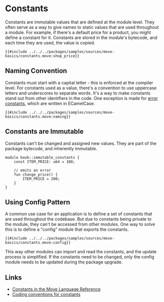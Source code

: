 # Constants

<!--

Chapter: Basic Syntax
Goal: Introduce constants.
Notes:
    - constants are immutable
    - constants are private
    - start with a capital letter always
    - stored in the bytecode (but w/o a name)
    - mention standard for naming constants

Links:
    - next section (abort and assert)
    - coding conventions (constants)
    - constants (language reference)

 -->

Constants are immutable values that are defined at the module level. They often serve as a way to give names to static values that are used throughout a module. For example, if there's a default price for a product, you might define a constant for it. Constants are stored in the module's bytecode, and each time they are used, the value is copied.

```move
{{#include ../../../packages/samples/sources/move-basics/constants.move:shop_price}}
```

## Naming Convention

Constants must start with a capital letter - this is enforced at the compiler level. For constants used as a value, there's a convention to use uppercase letters and underscores to separate words. It's a way to make constants stand out from other identifiers in the code. One exception is made for [error constants](./assert-and-abort.md#assert-and-abort), which are written in ECamelCase.

```move
{{#include ../../../packages/samples/sources/move-basics/constants.move:naming}}
```

## Constants are Immutable

Constants can't be changed and assigned new values. They are part of the package bytecode, and inherently immutable.

```move
module book::immutable_constants {
    const ITEM_PRICE: u64 = 100;

    // emits an error
    fun change_price() {
        ITEM_PRICE = 200;
    }
}
```

## Using Config Pattern

A common use case for an application is to define a set of constants that are used throughout the codebase. But due to constants being private to the module, they can't be accessed from other modules. One way to solve this is to define a "config" module that exports the constants.

```move
{{#include ../../../packages/samples/sources/move-basics/constants.move:config}}
```

This way other modules can import and read the constants, and the update process is simplified. If the constants need to be changed, only the config module needs to be updated during the package upgrade.

## Links

- [Constants in the Move Language Reference](/reference/constants.html)
- [Coding conventions for constants](./../guides/coding-conventions.md#constants)
